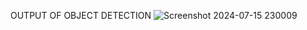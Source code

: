 OUTPUT OF OBJECT DETECTION
![Screenshot 2024-07-15 230009](https://github.com/user-attachments/assets/98897e85-4005-467e-8136-2c317fa45cf3)
